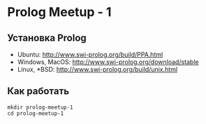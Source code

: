# Prolog Meetup - 1

## Установка Prolog

- Ubuntu: http://www.swi-prolog.org/build/PPA.html
- Windows, MacOS: http://www.swi-prolog.org/download/stable
- Linux, *BSD: http://www.swi-prolog.org/build/unix.html

## Как работать

    mkdir prolog-meetup-1
    cd prolog-meetup-1
    
